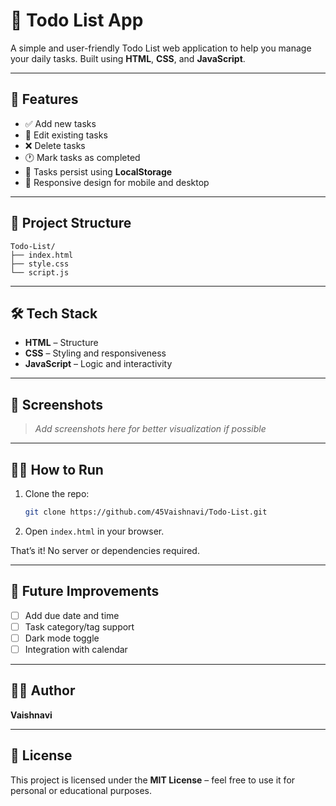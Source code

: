 
# 📝 Todo List App

A simple and user-friendly Todo List web application to help you manage your daily tasks. Built using **HTML**, **CSS**, and **JavaScript**.


---

## 🚀 Features

- ✅ Add new tasks
- 📝 Edit existing tasks
- ❌ Delete tasks
- 🕐 Mark tasks as completed
- 💾 Tasks persist using **LocalStorage**
- 📱 Responsive design for mobile and desktop

---

## 📂 Project Structure

```
Todo-List/
├── index.html
├── style.css
└── script.js
```

---

## 🛠️ Tech Stack

- **HTML** – Structure
- **CSS** – Styling and responsiveness
- **JavaScript** – Logic and interactivity

---

## 📸 Screenshots

> _Add screenshots here for better visualization if possible_

---

## 🧑‍💻 How to Run

1. Clone the repo:
   ```bash
   git clone https://github.com/45Vaishnavi/Todo-List.git
   ```

2. Open `index.html` in your browser.

That’s it! No server or dependencies required.

---

## 📌 Future Improvements

- [ ] Add due date and time
- [ ] Task category/tag support
- [ ] Dark mode toggle
- [ ] Integration with calendar

---

## 🙋‍♀️ Author

**Vaishnavi**  

---

## 🪪 License

This project is licensed under the **MIT License** – feel free to use it for personal or educational purposes.
